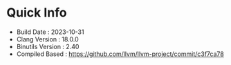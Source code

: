 # Quick Info
* Build Date : 2023-10-31
* Clang Version : 18.0.0
* Binutils Version : 2.40
* Compiled Based : https://github.com/llvm/llvm-project/commit/c3f7ca78
